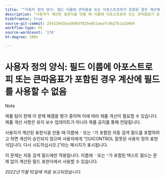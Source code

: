 ```yaml
---
title: '“사용자 정의 양식: 필드 이름에 큰따옴표 또는 아포스트로피가 포함된 경우 계산에 필드를 사용할 수 없음”'
description: “사용자가 계산된 표현식을 만들 때 이름에 아포스트로피 또는 큰따옴표가 포함된 자동 검색 필드를 포함하려고 하면 계산이 승인되지 않으며 사용자에게 “잘못된 사용자 정의 표현식입니다. 다시 시도하십시오”라는 메시지가 표시됩니다.”
hidefromtoc: true
source-git-commit: 254339d1baa9d8d7825e851aeafc9b27b1a1b669
workflow-type: ht
source-wordcount: '176'
ht-degree: 100%

---
```



# 사용자 정의 양식: 필드 이름에 아포스트로피 또는 큰따옴표가 포함된 경우 계산에 필드를 사용할 수 없음

>[!NOTE]
>
>제품 팀이 현재 이 문제 해결을 평가 중이며 이에 따라 제품 개선이 필요할 수 있습니다. 제품 개선 사항은 유지 보수 업데이트가 아니라 제품 공지를 통해 전달됩니다.

사용자가 계산된 표현식을 만들 때 이름에 `'` 또는 `"`가 포함된 자동 검색 필드를 포함하려고 하면 계산이 승인되지 않으며 사용자에게 “[!UICONTROL 잘못된 사용자 정의 표현식입니다. 다시 시도하십시오.]”라는 메시지가 표시됩니다.

이 문제는 자동 검색 필드에만 적용됩니다. 이름에 `'` 또는 `"`가 포함된 텍스트 필드는 문제 없이 계산된 필드 표현식에서 사용할 수 있습니다.

_2022년 11월 10일에 처음 보고되었습니다._

